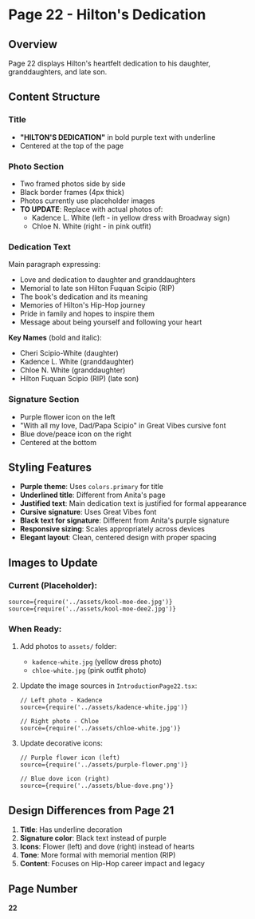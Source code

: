 # Page 22 - Hilton's Dedication

## Overview

Page 22 displays Hilton's heartfelt dedication to his daughter, granddaughters, and late son.

## Content Structure

### Title

- **"HILTON'S DEDICATION"** in bold purple text with underline
- Centered at the top of the page

### Photo Section

- Two framed photos side by side
- Black border frames (4px thick)
- Photos currently use placeholder images
- **TO UPDATE**: Replace with actual photos of:
  - Kadence L. White (left - in yellow dress with Broadway sign)
  - Chloe N. White (right - in pink outfit)

### Dedication Text

Main paragraph expressing:

- Love and dedication to daughter and granddaughters
- Memorial to late son Hilton Fuquan Scipio (RIP)
- The book's dedication and its meaning
- Memories of Hilton's Hip-Hop journey
- Pride in family and hopes to inspire them
- Message about being yourself and following your heart

**Key Names** (bold and italic):

- Cheri Scipio-White (daughter)
- Kadence L. White (granddaughter)
- Chloe N. White (granddaughter)
- Hilton Fuquan Scipio (RIP) (late son)

### Signature Section

- Purple flower icon on the left
- "With all my love, Dad/Papa Scipio" in Great Vibes cursive font
- Blue dove/peace icon on the right
- Centered at the bottom

## Styling Features

- **Purple theme**: Uses `colors.primary` for title
- **Underlined title**: Different from Anita's page
- **Justified text**: Main dedication text is justified for formal appearance
- **Cursive signature**: Uses Great Vibes font
- **Black text for signature**: Different from Anita's purple signature
- **Responsive sizing**: Scales appropriately across devices
- **Elegant layout**: Clean, centered design with proper spacing

## Images to Update

### Current (Placeholder):

```tsx
source={require('../assets/kool-moe-dee.jpg')}
source={require('../assets/kool-moe-dee2.jpg')}
```

### When Ready:

1. Add photos to `assets/` folder:
   - `kadence-white.jpg` (yellow dress photo)
   - `chloe-white.jpg` (pink outfit photo)
2. Update the image sources in `IntroductionPage22.tsx`:

   ```tsx
   // Left photo - Kadence
   source={require('../assets/kadence-white.jpg')}

   // Right photo - Chloe
   source={require('../assets/chloe-white.jpg')}
   ```

3. Update decorative icons:

   ```tsx
   // Purple flower icon (left)
   source={require('../assets/purple-flower.png')}

   // Blue dove icon (right)
   source={require('../assets/blue-dove.png')}
   ```

## Design Differences from Page 21

1. **Title**: Has underline decoration
2. **Signature color**: Black text instead of purple
3. **Icons**: Flower (left) and dove (right) instead of hearts
4. **Tone**: More formal with memorial mention (RIP)
5. **Content**: Focuses on Hip-Hop career impact and legacy

## Page Number

**22**

